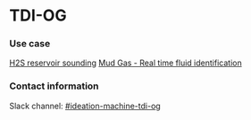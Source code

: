 # TDI-OG

### Use case
[H2S reservoir sounding](../use-cases/h2s_reservoir_soundings.md)
[Mud Gas - Real time fluid identification](mud_gas-real_time_fluid_identification.md)

### Contact information

Slack channel: [#ideation-machine-tdi-og](https://equinor.slack.com/archives/C04DJVBHG2C)
